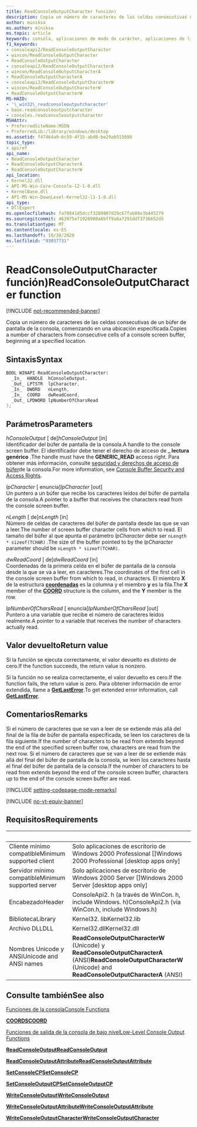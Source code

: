 ```yaml
---
title: ReadConsoleOutputCharacter función)
description: Copia un número de caracteres de las celdas consecutivas de un búfer de pantalla de la consola, comenzando en una ubicación especificada.
author: miniksa
ms.author: miniksa
ms.topic: article
keywords: consola, aplicaciones de modo de carácter, aplicaciones de línea de comandos, aplicaciones de terminal, API de consola
f1_keywords:
- consoleapi2/ReadConsoleOutputCharacter
- wincon/ReadConsoleOutputCharacter
- ReadConsoleOutputCharacter
- consoleapi2/ReadConsoleOutputCharacterA
- wincon/ReadConsoleOutputCharacterA
- ReadConsoleOutputCharacterA
- consoleapi2/ReadConsoleOutputCharacterW
- wincon/ReadConsoleOutputCharacterW
- ReadConsoleOutputCharacterW
MS-HAID:
- '\_win32\_readconsoleoutputcharacter'
- base.readconsoleoutputcharacter
- consoles.readconsoleoutputcharacter
MSHAttr:
- PreferredSiteName:MSDN
- PreferredLib:/library/windows/desktop
ms.assetid: f47464a9-6c59-4f15-abd0-be29ab515698
topic_type:
- apiref
api_name:
- ReadConsoleOutputCharacter
- ReadConsoleOutputCharacterA
- ReadConsoleOutputCharacterW
api_location:
- Kernel32.dll
- API-MS-Win-Core-Console-l2-1-0.dll
- KernelBase.dll
- API-MS-Win-DownLevel-Kernel32-l1-1-0.dll
api_type:
- DllExport
ms.openlocfilehash: fa70841d5dccf3289807d29c67fab86e3b445279
ms.sourcegitcommit: 463975e71920908a6bff9a6a7291ddf3736652d5
ms.translationtype: MT
ms.contentlocale: es-ES
ms.lasthandoff: 10/30/2020
ms.locfileid: "93037731"
---
```

# <a name="readconsoleoutputcharacter-function"></a><span data-ttu-id="726e6-104">ReadConsoleOutputCharacter función)</span><span class="sxs-lookup"><span data-stu-id="726e6-104">ReadConsoleOutputCharacter function</span></span>

[!INCLUDE [not-recommended-banner](./includes/not-recommended-banner.md)]

<span data-ttu-id="726e6-105">Copia un número de caracteres de las celdas consecutivas de un búfer de pantalla de la consola, comenzando en una ubicación especificada.</span><span class="sxs-lookup"><span data-stu-id="726e6-105">Copies a number of characters from consecutive cells of a console screen buffer, beginning at a specified location.</span></span>

## <a name="syntax"></a><span data-ttu-id="726e6-106">Sintaxis</span><span class="sxs-lookup"><span data-stu-id="726e6-106">Syntax</span></span>

```C
BOOL WINAPI ReadConsoleOutputCharacter(
  _In_  HANDLE  hConsoleOutput,
  _Out_ LPTSTR  lpCharacter,
  _In_  DWORD   nLength,
  _In_  COORD   dwReadCoord,
  _Out_ LPDWORD lpNumberOfCharsRead
);
```

## <a name="parameters"></a><span data-ttu-id="726e6-107">Parámetros</span><span class="sxs-lookup"><span data-stu-id="726e6-107">Parameters</span></span>

<span data-ttu-id="726e6-108">*hConsoleOutput* \[ de\]</span><span class="sxs-lookup"><span data-stu-id="726e6-108">*hConsoleOutput* \[in\]</span></span>  
<span data-ttu-id="726e6-109">Identificador del búfer de pantalla de la consola.</span><span class="sxs-lookup"><span data-stu-id="726e6-109">A handle to the console screen buffer.</span></span> <span data-ttu-id="726e6-110">El identificador debe tener el derecho de acceso de **\_ lectura genérico** .</span><span class="sxs-lookup"><span data-stu-id="726e6-110">The handle must have the **GENERIC\_READ** access right.</span></span> <span data-ttu-id="726e6-111">Para obtener más información, consulte [seguridad y derechos de acceso de búfer](console-buffer-security-and-access-rights.md)de la consola.</span><span class="sxs-lookup"><span data-stu-id="726e6-111">For more information, see [Console Buffer Security and Access Rights](console-buffer-security-and-access-rights.md).</span></span>

<span data-ttu-id="726e6-112">*lpCharacter* \[ enuncia\]</span><span class="sxs-lookup"><span data-stu-id="726e6-112">*lpCharacter* \[out\]</span></span>  
<span data-ttu-id="726e6-113">Un puntero a un búfer que recibe los caracteres leídos del búfer de pantalla de la consola.</span><span class="sxs-lookup"><span data-stu-id="726e6-113">A pointer to a buffer that receives the characters read from the console screen buffer.</span></span>

<span data-ttu-id="726e6-114">*nLength* \[ de\]</span><span class="sxs-lookup"><span data-stu-id="726e6-114">*nLength* \[in\]</span></span>  
<span data-ttu-id="726e6-115">Número de celdas de caracteres del búfer de pantalla desde las que se van a leer.</span><span class="sxs-lookup"><span data-stu-id="726e6-115">The number of screen buffer character cells from which to read.</span></span> <span data-ttu-id="726e6-116">El tamaño del búfer al que apunta el parámetro *lpCharacter* debe ser `nLength * sizeof(TCHAR)` .</span><span class="sxs-lookup"><span data-stu-id="726e6-116">The size of the buffer pointed to by the *lpCharacter* parameter should be `nLength * sizeof(TCHAR)`.</span></span>

<span data-ttu-id="726e6-117">*dwReadCoord* \[ de\]</span><span class="sxs-lookup"><span data-stu-id="726e6-117">*dwReadCoord* \[in\]</span></span>  
<span data-ttu-id="726e6-118">Coordenadas de la primera celda en el búfer de pantalla de la consola desde la que se va a leer, en caracteres.</span><span class="sxs-lookup"><span data-stu-id="726e6-118">The coordinates of the first cell in the console screen buffer from which to read, in characters.</span></span> <span data-ttu-id="726e6-119">El miembro **X** de la estructura [**coordenadas**](coord-str.md) es la columna y el miembro **y** es la fila.</span><span class="sxs-lookup"><span data-stu-id="726e6-119">The **X** member of the [**COORD**](coord-str.md) structure is the column, and the **Y** member is the row.</span></span>

<span data-ttu-id="726e6-120">*lpNumberOfCharsRead* \[ enuncia\]</span><span class="sxs-lookup"><span data-stu-id="726e6-120">*lpNumberOfCharsRead* \[out\]</span></span>  
<span data-ttu-id="726e6-121">Puntero a una variable que recibe el número de caracteres leídos realmente.</span><span class="sxs-lookup"><span data-stu-id="726e6-121">A pointer to a variable that receives the number of characters actually read.</span></span>

## <a name="return-value"></a><span data-ttu-id="726e6-122">Valor devuelto</span><span class="sxs-lookup"><span data-stu-id="726e6-122">Return value</span></span>

<span data-ttu-id="726e6-123">Si la función se ejecuta correctamente, el valor devuelto es distinto de cero.</span><span class="sxs-lookup"><span data-stu-id="726e6-123">If the function succeeds, the return value is nonzero.</span></span>

<span data-ttu-id="726e6-124">Si la función no se realiza correctamente, el valor devuelto es cero.</span><span class="sxs-lookup"><span data-stu-id="726e6-124">If the function fails, the return value is zero.</span></span> <span data-ttu-id="726e6-125">Para obtener información de error extendida, llame a [**GetLastError**](https://msdn.microsoft.com/library/windows/desktop/ms679360).</span><span class="sxs-lookup"><span data-stu-id="726e6-125">To get extended error information, call [**GetLastError**](https://msdn.microsoft.com/library/windows/desktop/ms679360).</span></span>

## <a name="remarks"></a><span data-ttu-id="726e6-126">Comentarios</span><span class="sxs-lookup"><span data-stu-id="726e6-126">Remarks</span></span>

<span data-ttu-id="726e6-127">Si el número de caracteres que se van a leer de se extiende más allá del final de la fila de búfer de pantalla especificada, se leen los caracteres de la fila siguiente.</span><span class="sxs-lookup"><span data-stu-id="726e6-127">If the number of characters to be read from extends beyond the end of the specified screen buffer row, characters are read from the next row.</span></span> <span data-ttu-id="726e6-128">Si el número de caracteres que se van a leer de se extiende más allá del final del búfer de pantalla de la consola, se leen los caracteres hasta el final del búfer de pantalla de la consola.</span><span class="sxs-lookup"><span data-stu-id="726e6-128">If the number of characters to be read from extends beyond the end of the console screen buffer, characters up to the end of the console screen buffer are read.</span></span>

[!INCLUDE [setting-codepage-mode-remarks](./includes/setting-codepage-mode-remarks.md)]

[!INCLUDE [no-vt-equiv-banner](./includes/no-vt-equiv-banner.md)]

## <a name="requirements"></a><span data-ttu-id="726e6-129">Requisitos</span><span class="sxs-lookup"><span data-stu-id="726e6-129">Requirements</span></span>

| &nbsp; | &nbsp; |
|-|-|
| <span data-ttu-id="726e6-130">Cliente mínimo compatible</span><span class="sxs-lookup"><span data-stu-id="726e6-130">Minimum supported client</span></span> | <span data-ttu-id="726e6-131">Solo aplicaciones de escritorio de Windows 2000 Professional \[\]</span><span class="sxs-lookup"><span data-stu-id="726e6-131">Windows 2000 Professional \[desktop apps only\]</span></span> |
| <span data-ttu-id="726e6-132">Servidor mínimo compatible</span><span class="sxs-lookup"><span data-stu-id="726e6-132">Minimum supported server</span></span> | <span data-ttu-id="726e6-133">Solo aplicaciones de escritorio de Windows 2000 Server \[\]</span><span class="sxs-lookup"><span data-stu-id="726e6-133">Windows 2000 Server \[desktop apps only\]</span></span> |
| <span data-ttu-id="726e6-134">Encabezado</span><span class="sxs-lookup"><span data-stu-id="726e6-134">Header</span></span> | <span data-ttu-id="726e6-135">ConsoleApi2. h (a través de WinCon. h, include Windows. h)</span><span class="sxs-lookup"><span data-stu-id="726e6-135">ConsoleApi2.h (via WinCon.h, include Windows.h)</span></span> |
| <span data-ttu-id="726e6-136">Biblioteca</span><span class="sxs-lookup"><span data-stu-id="726e6-136">Library</span></span> | <span data-ttu-id="726e6-137">Kernel32. lib</span><span class="sxs-lookup"><span data-stu-id="726e6-137">Kernel32.lib</span></span> |
| <span data-ttu-id="726e6-138">Archivo DLL</span><span class="sxs-lookup"><span data-stu-id="726e6-138">DLL</span></span> | <span data-ttu-id="726e6-139">Kernel32.dll</span><span class="sxs-lookup"><span data-stu-id="726e6-139">Kernel32.dll</span></span> |
| <span data-ttu-id="726e6-140">Nombres Unicode y ANSI</span><span class="sxs-lookup"><span data-stu-id="726e6-140">Unicode and ANSI names</span></span> | <span data-ttu-id="726e6-141">**ReadConsoleOutputCharacterW** (Unicode) y **ReadConsoleOutputCharacterA** (ANSI)</span><span class="sxs-lookup"><span data-stu-id="726e6-141">**ReadConsoleOutputCharacterW** (Unicode) and **ReadConsoleOutputCharacterA** (ANSI)</span></span> |

## <a name="see-also"></a><span data-ttu-id="726e6-142">Consulte también</span><span class="sxs-lookup"><span data-stu-id="726e6-142">See also</span></span>

[<span data-ttu-id="726e6-143">Funciones de la consola</span><span class="sxs-lookup"><span data-stu-id="726e6-143">Console Functions</span></span>](console-functions.md)

[<span data-ttu-id="726e6-144">**COORDS**</span><span class="sxs-lookup"><span data-stu-id="726e6-144">**COORD**</span></span>](coord-str.md)

[<span data-ttu-id="726e6-145">Funciones de salida de la consola de bajo nivel</span><span class="sxs-lookup"><span data-stu-id="726e6-145">Low-Level Console Output Functions</span></span>](low-level-console-output-functions.md)

[<span data-ttu-id="726e6-146">**ReadConsoleOutput**</span><span class="sxs-lookup"><span data-stu-id="726e6-146">**ReadConsoleOutput**</span></span>](readconsoleoutput.md)

[<span data-ttu-id="726e6-147">**ReadConsoleOutputAttribute**</span><span class="sxs-lookup"><span data-stu-id="726e6-147">**ReadConsoleOutputAttribute**</span></span>](readconsoleoutputattribute.md)

[<span data-ttu-id="726e6-148">**SetConsoleCP**</span><span class="sxs-lookup"><span data-stu-id="726e6-148">**SetConsoleCP**</span></span>](setconsolecp.md)

[<span data-ttu-id="726e6-149">**SetConsoleOutputCP**</span><span class="sxs-lookup"><span data-stu-id="726e6-149">**SetConsoleOutputCP**</span></span>](setconsoleoutputcp.md)

[<span data-ttu-id="726e6-150">**WriteConsoleOutput**</span><span class="sxs-lookup"><span data-stu-id="726e6-150">**WriteConsoleOutput**</span></span>](writeconsoleoutput.md)

[<span data-ttu-id="726e6-151">**WriteConsoleOutputAttribute**</span><span class="sxs-lookup"><span data-stu-id="726e6-151">**WriteConsoleOutputAttribute**</span></span>](writeconsoleoutputattribute.md)

[<span data-ttu-id="726e6-152">**WriteConsoleOutputCharacter**</span><span class="sxs-lookup"><span data-stu-id="726e6-152">**WriteConsoleOutputCharacter**</span></span>](writeconsoleoutputcharacter.md)
